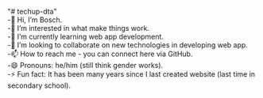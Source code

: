 "# techup-dta" </br>
-👋 Hi, I’m Bosch.</br>
-👀 I’m interested in what make things work.</br>
-🌱 I’m currently learning web app development.</br>
-💞️ I’m looking to collaborate on new technologies in developing web app.</br>
-📫 How to reach me - you can connect here via GitHub.</br>
-😄 Pronouns: he/him (still think gender works).</br>
-⚡ Fun fact: It has been many years since I last created website (last time in secondary school).</br>
